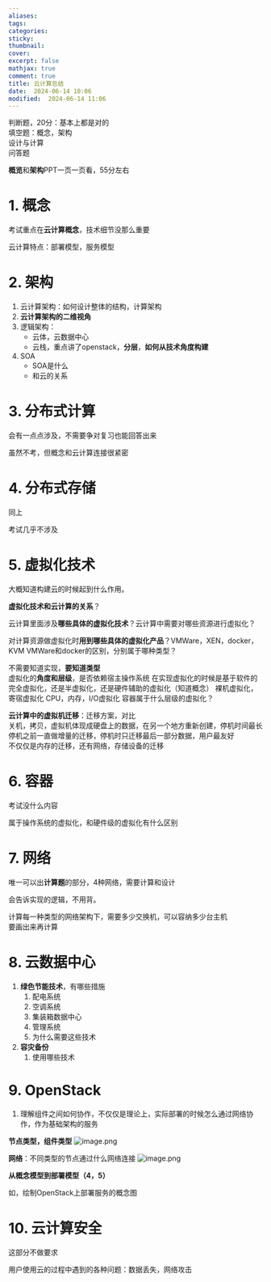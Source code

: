```yaml
---
aliases: 
tags: 
categories:
sticky:
thumbnail:
cover: 
excerpt: false
mathjax: true
comment: true
title: 云计算总结
date:  2024-06-14 10:06
modified:  2024-06-14 11:06
---
```


判断题，20分：基本上都是对的  
填空题：概念，架构  
设计与计算  
问答题

**概览**和**架构**PPT一页一页看，55分左右

# 1. 概念

考试重点在**云计算概念**，技术细节没那么重要

云计算特点：部署模型，服务模型

# 2. 架构

1. 云计算架构：如何设计整体的结构，计算架构
2. **云计算架构的二维视角**
3. 逻辑架构：
	- 云体，云数据中心
	- 云栈，重点讲了openstack，**分层**，**如何从技术角度构建**
4. SOA
	- SOA是什么
	- 和云的关系

# 3. 分布式计算

会有一点点涉及，不需要争对复习也能回答出来

虽然不考，但概念和云计算连接很紧密

# 4. 分布式存储

同上

考试几乎不涉及

# 5. 虚拟化技术

大概知道构建云的时候起到什么作用。

**虚拟化技术和云计算的关系**？

云计算里面涉及**哪些具体的虚拟化技术**？云计算中需要对哪些资源进行虚拟化？

对计算资源做虚拟化时**用到哪些具体的虚拟化产品**？VMWare，XEN，docker，KVM
VMWare和docker的区别，分别属于哪种类型？

不需要知道实现，**要知道类型**  
虚拟化的**角度和层级**，是否依赖宿主操作系统
在实现虚拟化的时候是基于软件的完全虚拟化，还是半虚拟化，还是硬件辅助的虚拟化（知道概念）
裸机虚拟化，寄宿虚拟化
CPU，内存，I/O虚拟化
容器属于什么层级的虚拟化？

**云计算中的虚拟机迁移**：迁移方案，对比  
关机，拷贝，虚拟机体现成硬盘上的数据，在另一个地方重新创建，停机时间最长  
停机之前一直做增量的迁移，停机时只迁移最后一部分数据，用户最友好  
不仅仅是内存的迁移，还有网络，存储设备的迁移

# 6. 容器

考试没什么内容

属于操作系统的虚拟化，和硬件级的虚拟化有什么区别

# 7. 网络

唯一可以出**计算题**的部分，4种网络，需要计算和设计

会告诉实现的逻辑，不用背。

计算每一种类型的网络架构下，需要多少交换机，可以容纳多少台主机  
要画出来再计算

# 8. 云数据中心

1. **绿色节能技术**，有哪些措施
	1. 配电系统
	2. 空调系统
	3. 集装箱数据中心
	4. 管理系统
	5. 为什么需要这些技术
2. **容灾备份**
	1. 使用哪些技术

# 9. OpenStack

1. 理解组件之间如何协作，不仅仅是理论上，实际部署的时候怎么通过网络协作，作为基础架构的服务


**节点类型，组件类型**
![image.png](https://chillcharlie-img.oss-cn-hangzhou.aliyuncs.com/image%2F2024%2F06%2F14%2F11-02-20-ec1653518bd49190a90cfcba346a8c81-20240614110218-8e3862.png)


**网络**：不同类型的节点通过什么网络连接
![image.png](https://chillcharlie-img.oss-cn-hangzhou.aliyuncs.com/image%2F2024%2F06%2F14%2F11-03-36-5637f682906edaa1f8bfa9892e720df1-20240614110334-902fb1.png)

**从概念模型到部署模型（4，5）**

如，绘制OpenStack上部署服务的概念图

# 10. 云计算安全

这部分不做要求

用户使用云的过程中遇到的各种问题：数据丢失，网络攻击